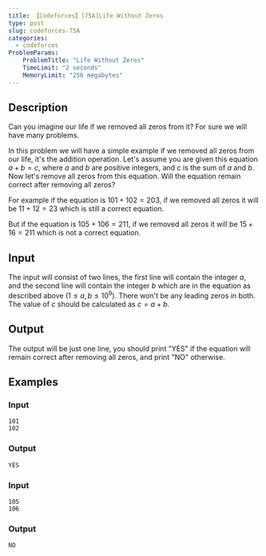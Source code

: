 ```yaml
---
title: 【Codeforces】[75A]Life Without Zeros
type: post
slug: codeforces-75A
categories:
  - codeforces
ProblemParams:
    ProblemTitle: "Life Without Zeros"
    TimeLimit: "2 seconds"
    MemoryLimit: "256 megabytes"
---
```


## Description

Can you imagine our life if we removed all zeros from it? For sure we will have many problems.

In this problem we will have a simple example if we removed all zeros from our life, it's the addition operation. Let's assume you are given this equation $a + b = c$, where $a$ and $b$ are positive integers, and $c$ is the sum of $a$ and $b$. Now let's remove all zeros from this equation. Will the equation remain correct after removing all zeros?

For example if the equation is $101 + 102 = 203$, if we removed all zeros it will be $11 + 12 = 23$ which is still a correct equation.

But if the equation is $105 + 106 = 211$, if we removed all zeros it will be $15 + 16 = 211$ which is not a correct equation.

## Input

The input will consist of two lines, the first line will contain the integer $a$, and the second line will contain the integer $b$ which are in the equation as described above ($1 ≤ a, b ≤ 10^{9}$). There won't be any leading zeros in both. The value of $c$ should be calculated as $c = a + b$.

## Output

The output will be just one line, you should print "YES" if the equation will remain correct after removing all zeros, and print "NO" otherwise.

## Examples

### Input

```
101
102

```

### Output

```
YES

```

### Input

```
105
106

```

### Output

```
NO

```
